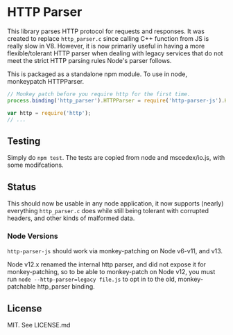 # HTTP Parser

This library parses HTTP protocol for requests and responses. It was created to replace `http_parser.c` since calling
C++ function from JS is really slow in V8. However, it is now primarily useful in having a more flexible/tolerant HTTP
parser when dealing with legacy services that do not meet the strict HTTP parsing rules Node's parser follows.

This is packaged as a standalone npm module. To use in node, monkeypatch HTTPParser.

```js
// Monkey patch before you require http for the first time.
process.binding('http_parser').HTTPParser = require('http-parser-js').HTTPParser;

var http = require('http');
// ...
```

## Testing

Simply do `npm test`. The tests are copied from node and mscedex/io.js, with some modifcations.

## Status

This should now be usable in any node application, it now supports (nearly) everything `http_parser.c` does while still
being tolerant with corrupted headers, and other kinds of malformed data.

### Node Versions

`http-parser-js` should work via monkey-patching on Node v6-v11, and v13.

Node v12.x renamed the internal http parser, and did not expose it for monkey-patching, so to be able to monkey-patch on
Node v12, you must run `node --http-parser=legacy file.js` to opt in to the old, monkey-patchable http_parser binding.

## License

MIT. See LICENSE.md
